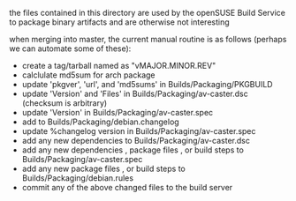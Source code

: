 
the files contained in this directory are used by the openSUSE Build Service to package binary artifacts and are otherwise not interesting

when merging into master, the current manual routine is as follows (perhaps we can automate some of these):
* create a tag/tarball named as "vMAJOR.MINOR.REV"
* calclulate md5sum for arch package
* update 'pkgver', 'url', and 'md5sums' in Builds/Packaging/PKGBUILD
* update 'Version' and 'Files' in Builds/Packaging/av-caster.dsc (checksum is arbitrary)
* update 'Version' in Builds/Packaging/av-caster.spec
* add to Builds/Packaging/debian.changelog
* update %changelog version in Builds/Packaging/av-caster.spec
* add any new dependencies to Builds/Packaging/av-caster.dsc
* add any new dependencies , package files , or build steps to Builds/Packaging/av-caster.spec
* add any new package files , or build steps to Builds/Packaging/debian.rules
* commit any of the above changed files to the build server
